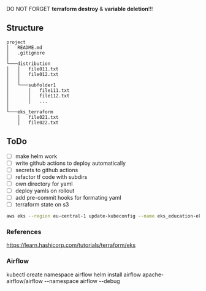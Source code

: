 DO NOT FORGET **terraform destroy** & **variable deletion**!!!


## Structure

```
project
│   README.md
│   .gitignore
│
└───distribution
│   │   file011.txt
│   │   file012.txt
│   │
│   └───subfolder1
│       │   file111.txt
│       │   file112.txt
│       │   ...
│   
└───eks_terraform
    │   file021.txt
    │   file022.txt
```

## ToDo
- [ ] make helm work
- [ ] write github actions to deploy automatically
- [ ] secrets to github actions
- [ ] refactor tf code with subdirs
- [ ] own directory for yaml 
- [ ] deploy yamls on rollout
- [ ] add pre-commit hooks for formating yaml
- [ ] terraform state on s3

```bash
aws eks --region eu-central-1 update-kubeconfig --name eks_education-eks-ueIuFx6S -raw cluster_name
```

### References
https://learn.hashicorp.com/tutorials/terraform/eks



### Airflow

kubectl create namespace airflow
helm install airflow apache-airflow/airflow --namespace airflow --debug

